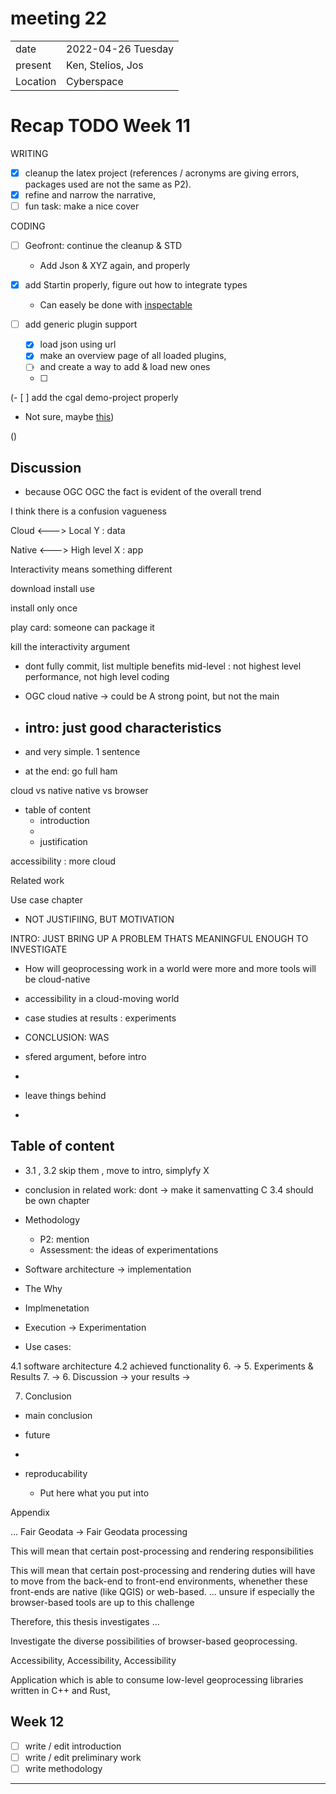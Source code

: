 # meeting 22
|          |                         |
| -------- | ----------------------- |
| date     | 2022-04-26 Tuesday
| present  | Ken, Stelios, Jos
| Location | Cyberspace

# Recap TODO Week 11
WRITING
- [X] cleanup the latex project (references / acronyms are giving errors, packages used are not the same as P2). 
- [X] refine and narrow the narrative, 
- [ ] fun task: make a nice cover

CODING
- [ ] Geofront: continue the cleanup & STD
  - Add Json & XYZ again, and properly
  
- [X] add Startin properly, figure out how to integrate types
   - Can easely be done with [inspectable](https://rustwasm.github.io/docs/wasm-bindgen/reference/attributes/on-rust-exports/inspectable.html)

- [ ] add generic plugin support
  - [X] load json using url
  - [X] make an overview page of all loaded plugins, 
  - [ ] and create a way to add & load new ones
  - [ ]  

(- [ ] add the cgal demo-project properly
   - Not sure, maybe [this](https://emscripten.org/docs/api_reference/preamble.js.html#preamble-js))

()


## Discussion 

- because OGC 
OGC 
the fact is evident of the overall trend

I think there is a confusion
vagueness 

Cloud <---> Local Y : data 

Native <---> High level X : app

Interactivity means something different 

download install use 

install only once

play card: someone can package it 


kill the interactivity argument

- dont fully commit, 
list multiple benefits 
mid-level : not highest level performance, 
not high level coding 

- OGC cloud native -> could be A strong point, but not the main

- intro: just good characteristics 
  - 
- and very simple. 1 sentence 

- at the end: go full ham

cloud vs native 
native vs browser

 

- table of content 
  - introduction
  - 
  - justification 


accessibility : more cloud 

Related work

Use case chapter 
- NOT JUSTIFIING, BUT MOTIVATION 

INTRO: JUST BRING UP A PROBLEM THATS MEANINGFUL ENOUGH TO INVESTIGATE 
- How will geoprocessing work in a world were more and more tools will be cloud-native 
- accessibility in a cloud-moving world 
- case studies at results : experiments 

- CONCLUSION: WAS 

- sfered argument, before intro
- 

- leave things behind 
- 

Table of content 
- 
- 3.1 , 3.2 skip them , move to intro, simplyfy X
- conclusion in related work: dont -> make it samenvatting C
3.4 should be own chapter 
- Methodology
  - P2: mention 
  - Assessment: the ideas of experimentations 
- Software architecture -> implementation
- The Why

- Implmenetation 
- Execution -> Experimentation
- Use cases: 

4.1 software architecture 
4.2 achieved functionality 
6. -> 5. Experiments & Results 
7. -> 6. Discussion -> your results 
   -> 

7. Conclusion 
 - main conclusion 
 - future 
 - 

- reproducability 
  - Put here what you put into 


Appendix 




...
Fair Geodata -> Fair Geodata processing


This will mean that certain post-processing and rendering responsibilities 

This will mean that certain post-processing and rendering duties will have to move from the back-end to front-end environments, 
whenether these front-ends are native (like QGIS) or web-based. 
...
unsure if especially the browser-based tools are up to this challenge 

Therefore, this thesis investigates ...


Investigate the diverse possibilities of browser-based geoprocessing. 

Accessibility, Accessibility, Accessibility

Application which is able to consume low-level geoprocessing libraries written in C++ and Rust, 




## Week 12 
- [ ] write / edit introduction
- [ ] write / edit preliminary work
- [ ] write methodology 

---------------------------------------------------------------------------------------------------